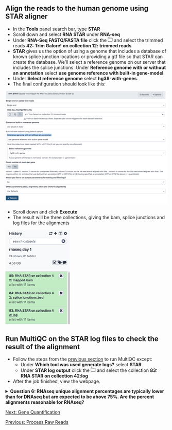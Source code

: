 ## Align the reads to the human genome using STAR aligner
- In the **Tools** panel search bar, type **STAR**
- Scroll down and select **RNA STAR** under **RNA-seq**
- Under **RNA-Seq FASTQ/FASTA file** click the <img src="../img/download.png" width="15"> and select the trimmed reads **42: Trim Galore! on collection 12: trimmed reads**
- **STAR** gives us the option of using a genome that includes a database of known splice junction locations or providing a gtf file so that STAR can create the database. We’ll select a reference genome on our server that includes the splice junctions. Under **Reference genome with or without an annotation** select **use genome reference with built-in gene-model**.
- Under **Select reference genome** select **hg38-with-genes**.
- The final configuration should look like this: 

<img src="../img/STARconfig.png" width="800">

- Scroll down and click **Execute**
- The result will be three collections, giving the bam, splice junctions and log files for the alignments

<img src="../img/STARresult.png" width="200">

## Run MultiQC on the STAR log files to check the result of the alignment

- Follow the steps from the [previous section](03_Process_raw_reads.md) to run MultiQC except: 
	- Under **Which tool was used generate logs?**  select **STAR**
	- Under **STAR log output** click the <img src="../img/download.png" width="15"> and select the collection **83: RNA STAR on collection 42:log**
- After the job finished, view the webpage.

<details>
<summary><b>Question 6: RNAseq unique alignment percentages are typically lower than for DNAseq but are expected to be above 75%. Are the percent alignments reasonable for RNAseq?</b></summary>
<br>
Answer: The HIV 24 hour samples don’t pass this threshold. This could potentially be due to HIV replication in the cells which we will check in the next lab.
</details> 

[Next: Gene Quantification](05_Gene_quantification.md)

[Previous: Process Raw Reads](03_Process_raw_reads.md)
